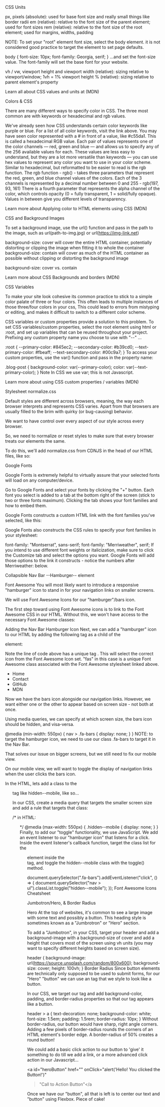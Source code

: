 CSS Units

px, pixels (absolute):
used for base font size and really small things like border radii
em (relative):
relative to the font size of the parent element; used for font sizes
rem (relative):
relative to the font size of the root element; used for margins, widths, padding

NOTE: To set your "root" element font size, select the body element. it is not considered good practice to target the <HTML> element to set page defaults.

body {
  font-size: 10px;
  font-family: Georgia, serif;
}
...and set the font-size value. The font-family will set the base font for your website.


vh / vw, viewport height and viewport width (relative):
sizing relative to viewport/window; 1vh = 1% viewport height
% (relative):
sizing relative to parent element's property

Learn all about CSS values and units at (MDN)



Colors & CSS

There are many different ways to specify color in CSS. The three most common are with keywords or hexadecimal and rgb values.

We've already seen how CSS understands certain color keywords like purple or blue. For a list of all color keywords, visit the link above.
You may have seen color represented with a # in front of a value, like #c55da1. This is called a hexadecimal RGB value.
Each pair of values represents one of the color channels — red, green and blue — and allows us to specify any of the 256 available values for each.
These values are less easy to understand, but they are a lot more versatile than keywords — you can use hex values to represent any color you want to use in your color scheme.
Similar to hexadecimal, but reformatted to be easier to read is the rgb function. The rgb function - rgb() - takes three parameters that represent the red, green, and blue channel values of the colors.
Each of the 3 channels is represented by a decimal number between 0 and 255 - rgb(197, 93, 161)
There is a fourth parameter that represents the alpha channel of the color, which controls opacity (0 = fully transparent, 1 = solid/fully opaque). Values in between give you different levels of transparency.

Learn more about Applying color to HTML elements using CSS (MDN)



CSS and Background Images

To set a background image, use the url() function and pass in the path to the image, such as url(path-to-img.jpg) or url(https://img-link.net)

background-size: cover will cover the entire HTML container, potentially distorting or clipping the image when fitting it to whole the container
background-size: contain will cover as much of the HTML container as possible without clipping or distorting the background image

background-size: cover vs. contain


Learn more about CSS Backgrounds and borders (MDN)



CSS Variables

To make your site look cohesive its common practice to stick to a simple color palate of three or four colors. This often leads to multiple instances of those three/four colors in your css, This could lead to errors from mistyping or editing, and makes it difficult to switch to a different color scheme.

CSS variables or custom properties provide a solution to this problem. To set CSS variables/custom properties, select the root element using html or :root, and set up variables that can be reused throughout your project. Prefixing any custom property name you choose to use with "--" ...

:root {
  --primary-color: #845ec2;
  --secondary-color: #b39cd0;
  --text-primary-color: #fbeaff;
  --text-secondary-color: #00c9a7;
}
To access your custom properties, use the var() function and pass in the property name:

.blog-post {
  background-color: var(--primary-color);
  color: var(--text-primary-color);
}
Note In CSS we use var; this is not Javascript.


Learn more about using CSS custom properties / variables (MDN)



Stylesheet normalize.css

Default styles are different across browsers, meaning, the way each browser interprets and represents CSS varies. Apart from that browsers are usually filled to the brim with quirky (or bug-causing) behavior.

We want to have control over every aspect of our style across every browser.

So, we need to normalize or reset styles to make sure that every browser treats our elements the same.

To do this, we'll add normalize.css from CDNJS in the head of our HTML files, like so:

<!-- **IGNORE** THE WEIRD STYLING THAT VS CODE ADDS TO THIS CODE LINE. It can all be on one line -->

<link
  rel="stylesheet"
  href="https://cdnjs.cloudflare.com/ajax/libs/normalize/8.0.1/normalize.min.css"
/>


Google Fonts

Google Fonts is extremely helpful to virtually assure that your selected fonts will load on any computer/device.

Go to Google Fonts and select your fonts by clicking the "+" button. Each font you select is added to a tab at the bottom right of the screen (stick to two or three fonts maximum). Clicking the tab shows your font families and how to embed them.

Google Fonts constructs a custom HTML link with the font families you've selected, like this:

<link
  href="https://fonts.googleapis.com/css?family=Merriweather|Montserrat&display=swap"
  rel="stylesheet"
/>
Google Fonts also constructs the CSS rules to specify your font families in your stylesheet:

font-family: "Montserrat", sans-serif;
font-family: "Merriweather", serif;
If you intend to use different font weights or italicization, make sure to click the Customize tab and select the options you want. Google Fonts will add those options to the link it constructs - notice the numbers after Merriweather: below.

<link
  href="https://fonts.googleapis.com/css?family=Merriweather:400,900,900i|Montserrat&display=swap"
  rel="stylesheet"
/>


Collapsible Nav Bar --Hamburger-- element

Font Awesome
You will most likely want to introduce a responsive "hamburger" icon to stand in for your navigation links on smaller screens.

We will use Font Awesome Icons for our "hamburger"/bars icon.

The first step toward using Font Awesome icons is to link to the Font Awesome CSS in our HTML. Without this, we won't have access to the necessary Font Awesome classes:

<link
  href="https://cdnjs.cloudflare.com/ajax/libs/font-awesome/6.0.0/css/all.min.css"
  rel="stylesheet"
/>

Adding the Nav Bar Hamburger Icon
Next, we can add a "hamburger" icon to our HTML by adding the following tag as a child of the <nav> element:

<i class="fas fa-bars"></i>
Note the line of code above has a unique tag <i></i>. This will select the correct icon from the Font Awesome Icon set. "fas" in this case is a unique Font Awesome class associated with the Font Awesome stylesheet linked above.

<nav>
  <i class="fas fa-bars"></i>
  <ul>
    <li>Home</li>
    <li>Contact</li>
    <li>GitHub</li>
    <li>MDN</li>
  </ul>
</nav>
Now we have the bars icon alongside our navigation links. However, we want either one or the other to appear based on screen size - not both at once.

Using media queries, we can specify at which screen size, the bars icon should be hidden, and visa-versa.

@media (min-width: 550px) {
  nav > .fa-bars {
    display: none;
  }
}
NOTE: to target the hamburger icon, we need to use our class .fa-bars to target it in the Nav Bar.

That solves our issue on bigger screens, but we still need to fix our mobile view.

On our mobile view, we will want to toggle the display of navigation links when the user clicks the bars icon.

In the HTML, lets add a class to the <ul> tag like hidden--mobile, like so...

<ul class="hidden--mobile nav-links"></ul>
In our CSS, create a media query that targets the smaller screen size and add a rule that targets that class:

/* in HTML: <ul class="hidden--mobile"> */
@media (max-width: 550px) {
  .hidden--mobile {
    display: none;
  }
}
Finally, to add our "toggle" functionality, we use JavaScript. We add an event listener to our "hamburger icon" that listens for a click. Inside the event listener's callback function, target the class list for the <ul> element inside the <nav> tag, and toggle the hidden--mobile class with the toggle() method.

document.querySelector(".fa-bars").addEventListener("click", () => {
  document.querySelector("nav > ul").classList.toggle("hidden--mobile");
});
Font Awesome Icons Cheatsheet



Jumbotron/Hero, & Border Radius

Hero
At the top of websites, it's common to see a large image with some text and possibly a button. This heading style is sometimes known as a "Jumbrotron" or "Hero" section.

To add a "Jumbotron", in your CSS, target your header and add a background-image with a background-size of cover and add a height that covers most of the screen using vh units (you may want to specify different heights based on screen size).

header {
  background-image: url(https://source.unsplash.com/random/800x600);
  background-size: cover;
  height: 100vh;
}
Border Radius
Since button elements are technically only supposed to be used to submit forms, for our "Hero" "button" we can use an <a> tag that we style to look like a button.

In our CSS, we target our <a> tag and add background-color, padding, and border-radius properties so that our <heading> <a> tag appears like a button.

header > a {
  text-decoration: none;
  background-color: white;
  font-size: 1.5em;
  padding: 1.5rem;
  border-radius: 10px;
}
Without border-radius, our button would have sharp, right angle corners. Adding a few pixels of border-radius rounds the corners of an HTML element's border edge. A border-radius of 50% creates a round button!

We could add a basic click action to our button to 'give' it something to do till we add a link, or a more advanced click action in our Javascript...

<a id="heroButton" href="" onClick="alert('Hello! You clicked the Button!')"
  >"Call to Action Button"</a
>
Once we have our <a> "button", all that is left is to center our text and "button" using Flexbox. Piece of cake!

